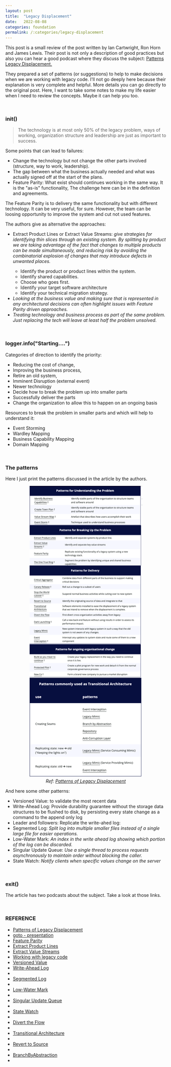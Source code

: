 ```yaml
---
layout: post
title:  "Legacy Displacement"
date:   2022-08-08
categories: foundation
permalink: /:categories/legacy-displacement
---
```


<p>This post is a small review of the post written by Ian Cartwright, Ron Horn and James Lewis. Their post is not only a description of good practices but also you can hear a good podcast where they discuss the subject: <a href="https://martinfowler.com/articles/patterns-legacy-displacement/">Patterns Legacy Displacement.</a></p>

<p>They prepared a set of patterns (or suggestions) to help to make decisions when we are working with legacy code. I'll not go deeply here because their explanation is very complete and helpful. More details you can go directly to the original post. Here, I want to take some notes to make my life easier when I need to review the concepts. Maybe it can help you too.</p>

<br />
<h3>init()</h3>

<blockquote>The technology is at most only 50% of the legacy problem, ways of working, organization structure and leadership are just as important to success.</blockquote>

<p>Some points that can lead to failures:<p>

<ul>
  <li>Change the technology but not change the other parts involved (structure, way to work, leadership).</li>
  <li>The gap between what the business actually needed and what was actually signed off at the start of the plans.</li>
  <li>Feature Parity: What exist should continues working in the same way. It is the "as-is" functionality, The challenge here can be in the definition and agreements.</li>
</ul>

<p>The Feature Parity is to delivery the same functionality but with different technology. It can be very useful, for sure. However, the team can be loosing opportunity to improve the system and cut not used features.<p>


<p>The authors give as alternative the approaches:</p>
<ul>
  <li>Extract Product Lines or Extract Value Streams: <em>give strategies for identifying thin slices through an existing system. By splitting by product we are taking advantage of the fact that changes to multiple products can be made simultaneously, and reducing risk by avoiding the combinatorial explosion of changes that may introduce defects in unwanted places.</em></li>
  <ul>
    <li>Identify the product or product lines within the system.</li>
    <li>Identify shared capabilities.</li>
    <li>Choose who goes first.</li>
    <li>Identify your target software architecture</li>
    <li>Identify your technical migration strategy.</li>
  </ul>
  <li><em>Looking at the business value and making sure that is represented in any architectural decisions can often highlight issues with Feature Parity driven approaches.</em></li>
  <li><em>Treating technology and business process as part of the same problem. Just replacing the tech will leave at least half the problem unsolved.</em></li>
</ul>

<br />
<h3>logger.info("Starting....")</h3>

<p>Categories of direction to identify the priority:</p>
<ul>
  <li>Reducing the cost of change, </li>
  <li>Improving the business process, </li>
  <li>Retire an old system,</li>
  <li>Imminent Disruption (external event)</li>
  <li>Newer technology </li>
  <li>Decide how to break the problem up into smaller parts</li>
  <li>Successfully deliver the parts</li>
  <li>Change the organization to allow this to happen on an ongoing basis</li>
</ul>

<p>Resources to break the problem in smaller parts and which will help to understand it:</p>
<ul>
  <li>Event Storming</li>
  <li>Wardley Mapping</li>
  <li>Business Capability Mapping</li>
  <li>Domain Mapping</li>
</ul>

<br />
<h3>The patterns</h3>

<p>Here I just print the patterns discussed in the article by the authors.</p>

<p><center>
  <img src="/img/legacycode/pattern.png" />
  <br />
  <em>Ref: <a href="https://martinfowler.com/articles/patterns-legacy-displacement/">Patterns of Legacy Displacement</a></em>
</center></p>


<p>And here some other patterns: </p>

<ul>
  <li>Versioned Value: to validate the most recent data</li>
  <li>Write-Ahead Log: Provide durability guarantee without the storage data structures to be flushed to disk, by persisting every state change as a command to the append only log</em></li>
  <li>Leader and followers: Replicate the write-ahed log:</li>
  <li>Segmented Log: <em>Split log into multiple smaller files instead of a single large file for easier operations.</em></li>
  <li>Low-Water Mark: <em>An index in the write ahead log showing which portion of the log can be discarded.</em></li>
  <li>Singular Update Queue: <em>Use a single thread to process requests asynchronously to maintain order without blocking the caller.</em></li>
  <li>State Watch: <em>Notify clients when specific values change on the server</em></li>
</ul>


<br />
<h3>exit()</h3>

<p> The article has two podcasts about the subject. Take a look at those links.</p>

<br />
<h3>REFERENCE</h3>

<ul>
  <li><a href="https://martinfowler.com/articles/patterns-legacy-displacement/">Patterns of Legacy Displacement</a></li>
  <li><a href="https://gotoaarhus.com/2022/sessions/2070/patterns-of-legacy-displacement">goto - presentation</a></li>
  <li><a href="https://martinfowler.com/articles/patterns-legacy-displacement/feature-parity.html">Feature Parity</a></li>
  <li><a href="https://martinfowler.com/articles/patterns-legacy-displacement/extract-product-lines.html">Extract Product Lines</a></li>
  <li><a href="https://martinfowler.com/articles/patterns-legacy-displacement/extract-value-streams.html">Extract Value Streams</a></li>
  <li><a href="https://fabiana2611.github.io/foundation/books/legacy-code">Working with legacy code</a></li>
  <li><a href="https://martinfowler.com/articles/patterns-of-distributed-systems/versioned-value.html">Versioned Value</a></li>
  <li><a href="https://martinfowler.com/articles/patterns-of-distributed-systems/wal.html">Write-Ahead Log</a><li>
  <li><a href="https://martinfowler.com/articles/patterns-of-distributed-systems/log-segmentation.html">Segmented Log</a><li>
  <li><a href="https://martinfowler.com/articles/patterns-of-distributed-systems/low-watermark.html">Low-Water Mark</a><li>
  <li><a href="https://martinfowler.com/articles/patterns-of-distributed-systems/singular-update-queue.html">Singular Update Queue</a><li>
  <li><a href="https://martinfowler.com/articles/patterns-of-distributed-systems/state-watch.html">State Watch</a><li>
  <li><a href="https://martinfowler.com/articles/patterns-legacy-displacement/divert-the-flow.html">Divert the Flow</a><li>
  <li><a href="https://martinfowler.com/articles/patterns-legacy-displacement/transitional-architecture.html">Transitional Architecture</a><li>
  <li><a href="https://martinfowler.com/articles/patterns-legacy-displacement/revert-to-source.html">Revert to Source</a><li>
  <li><a href="https://martinfowler.com/bliki/BranchByAbstraction.html">BranchByAbstraction</a><li>
</ul>
